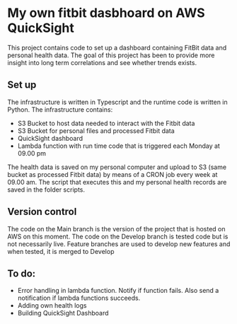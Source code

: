 # My own fitbit dasbhoard on AWS QuickSight

This project contains code to set up a dashboard containing FitBit data and personal health data.
The goal of this project has been to provide more insight into long term correlations and see whether trends exists.

## Set up

The infrastructure is written in Typescript and the runtime code is written in Python. 
The infrastructure contains:
* S3 Bucket to host data needed to interact with the Fitbit data
* S3 Bucket for personal files and processed Fitbit data
* QuickSight dashboard
* Lambda function with run time code that is triggered each Monday at 09.00 pm

The health data is saved on my personal computer and upload to S3 (same bucket as processed Fitbit data) by means of a CRON job every week at 09.00 am. The script that executes this and my personal health records are saved in the folder scripts. 

## Version control

The code on the Main branch is the version of the project that is hosted on AWS on this moment.
The code on the Develop branch is tested code but is not necessarily live.
Feature branches are used to develop new features and when tested, it is merged to Develop

## To do:

* Error handling in lambda function. Notify if function fails. Also send a notification if lambda functions succeeds.
* Adding own health logs
* Building QuickSight Dashboard